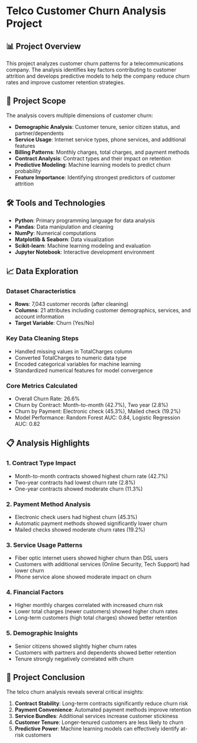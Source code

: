 # Telco Customer Churn Analysis Project

## 📊 Project Overview
This project analyzes customer churn patterns for a telecommunications company. The analysis identifies key factors contributing to customer attrition and develops predictive models to help the company reduce churn rates and improve customer retention strategies.

## 🎯 Project Scope
The analysis covers multiple dimensions of customer churn:
- **Demographic Analysis**: Customer tenure, senior citizen status, and partner/dependents
- **Service Usage**: Internet service types, phone services, and additional features
- **Billing Patterns**: Monthly charges, total charges, and payment methods
- **Contract Analysis**: Contract types and their impact on retention
- **Predictive Modeling**: Machine learning models to predict churn probability
- **Feature Importance**: Identifying strongest predictors of customer attrition

## 🛠️ Tools and Technologies
- **Python**: Primary programming language for data analysis
- **Pandas**: Data manipulation and cleaning
- **NumPy**: Numerical computations
- **Matplotlib & Seaborn**: Data visualization
- **Scikit-learn**: Machine learning modeling and evaluation
- **Jupyter Notebook**: Interactive development environment

## 📈 Data Exploration

### Dataset Characteristics
- **Rows**: 7,043 customer records (after cleaning)
- **Columns**: 21 attributes including customer demographics, services, and account information
- **Target Variable**: Churn (Yes/No)

### Key Data Cleaning Steps
- Handled missing values in TotalCharges column
- Converted TotalCharges to numeric data type
- Encoded categorical variables for machine learning
- Standardized numerical features for model convergence

### Core Metrics Calculated
- Overall Churn Rate: 26.6%
- Churn by Contract: Month-to-month (42.7%), Two year (2.8%)
- Churn by Payment: Electronic check (45.3%), Mailed check (19.2%)
- Model Performance: Random Forest AUC: 0.84, Logistic Regression AUC: 0.82

## 📋 Analysis Highlights

### 1. Contract Type Impact
- Month-to-month contracts showed highest churn rate (42.7%)
- Two-year contracts had lowest churn rate (2.8%)
- One-year contracts showed moderate churn (11.3%)

### 2. Payment Method Analysis
- Electronic check users had highest churn (45.3%)
- Automatic payment methods showed significantly lower churn
- Mailed checks showed moderate churn rates (19.2%)

### 3. Service Usage Patterns
- Fiber optic internet users showed higher churn than DSL users
- Customers with additional services (Online Security, Tech Support) had lower churn
- Phone service alone showed moderate impact on churn

### 4. Financial Factors
- Higher monthly charges correlated with increased churn risk
- Lower total charges (newer customers) showed higher churn rates
- Long-term customers (high total charges) showed better retention

### 5. Demographic Insights
- Senior citizens showed slightly higher churn rates
- Customers with partners and dependents showed better retention
- Tenure strongly negatively correlated with churn

## 🎯 Project Conclusion
The telco churn analysis reveals several critical insights:
1. **Contract Stability**: Long-term contracts significantly reduce churn risk
2. **Payment Convenience**: Automated payment methods improve retention
3. **Service Bundles**: Additional services increase customer stickiness
4. **Customer Tenure**: Longer-tenured customers are less likely to churn
5. **Predictive Power**: Machine learning models can effectively identify at-risk customers
